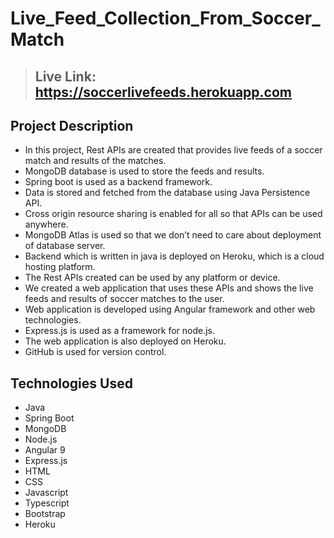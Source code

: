 # Live_Feed_Collection_From_Soccer_Match

>## Live Link: https://soccerlivefeeds.herokuapp.com

## Project Description

*	In this project, Rest APIs are created that provides live feeds of a soccer match and results of the matches.
*	MongoDB database is used to store the feeds and results.
*	Spring boot is used as a backend framework.
*	Data is stored and fetched from the database using Java Persistence API.
*	Cross origin resource sharing is enabled for all so that APIs can be used anywhere.
*	MongoDB Atlas is used so that we don’t need to care about deployment of database server.
*	Backend which is written in java is deployed on Heroku, which is a cloud hosting platform.
*	The Rest APIs created can be used by any platform or device.
*	We created a web application that uses these APIs and shows the live feeds and results of soccer matches to the user.
*	Web application is developed using Angular framework and other web technologies.
*	Express.js is used as a framework for node.js.
*	The web application is also deployed on Heroku.
*	GitHub is used for version control.

## Technologies Used

* Java
* Spring Boot
* MongoDB
* Node.js
* Angular 9
* Express.js
* HTML
* CSS
* Javascript
* Typescript
* Bootstrap
* Heroku




